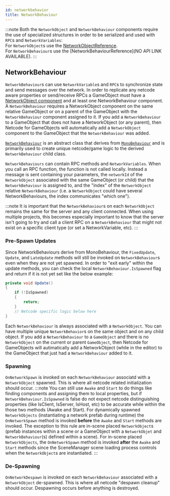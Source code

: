 ```yaml
---
id: networkbehavior
title: NetworkBehaviour
---
```


:::note
Both the `NetworkObject` and `NetworkBehaviour` components require the use of specialized structures in order to be serialized and used with `RPC`s and `NetworkVariables`:<br>
For `NetworkObject`s use the [NetworkObjectReference](https://docs-multiplayer.unity3d.com/netcode/current/api/Unity.Netcode.NetworkObjectReference).<br>
For `NetworkBehaviour`s use the [NetworkBehaviourReference](NO API LINK AVAILABLE).
:::

## NetworkBehaviour
`NetworkBehaviour`s can use `NetworkVariable`s and `RPC`s to synchronize state and send messages over the network.  In order to replicate any netcode aware properties or send/receive RPCs a GameObject must have a [NetworkObject component](https://docs-multiplayer.unity3d.com/netcode/current/basics/networkobject) and at least one NetworkBehaviour component. A `NetworkBehaviour` requires a NetworkObject component on the same relative GameObject or on a parent of the GameObject with the `NetworkBehaviour` component assigned to it.  If you add a `NetworkBehaviour` to a GameObject that does not have a NetworkObject (or any parent), then Netcode for GameObjects will automatically add a `NetworkObject` component to the GameObject that the `NetworkBehaviour` was added.

[`NetworkBehaviour`](../api/Unity.Netcode.NetworkBehaviour.md) is an abstract class that derives from [`MonoBehaviour`](https://docs.unity3d.com/ScriptReference/MonoBehaviour.html) and is primarily used to create unique netcode/game logic to the derived `NetworkBehaviour` child class.

`NetworkBehaviours` can contain RPC methods and `NetworkVariables`. When you call an RPC function, the function is not called locally. Instead a message is sent containing your parameters, the `networkId` of the `NetworkObject` associated with the same GameObject (or child) that the `NetworkBehaviour` is assigned to, and the "index" of the `NetworkObject` relative `NetworkBehaviour` (i.e. a `NetworkObject` could have several NetworkBehaviours, the index communicates "which one"). 

:::note
It is important that the `NetworkBehaviour`s on each `NetworkObject` remains the same for the server and any client connected. When using multiple projects, this becomes especially important to know that the server isn't going to try and call a client RPC on a `NetworkBehaviour` that might not exist on a specific client type (or set a NetworkVariable, etc).
:::

### Pre-Spawn Updates
Since NetworkBehaviours derive from MonoBehaviour, the `FixedUpdate`, `Update`, and `LateUpdate` methods will still be invoked on `NetworkBehaviour`s even when they are not yet spawned.  In order to "exit early" within the update methods, you can check the local `NetworkBehaviour.IsSpawned` flag and return if it is not yet set like the below example:
```csharp
private void Update()
{
    if (!IsSpawned)
    {
        return;
    }
    // Netcode specific logic below here
}
```
Each `NetworkBehaviour` is always associated with a `NetworkObject`.  You can have multiple unique `NetworkBehavior`s on the same object and on any child object. If you add a `NetworkBehaviour` to a `GameObject` and there is no `NetworkObject` on the current or parent `GameObject`, then Netcode for GameObjects will autimatically add a NetworkObject (while in the editor) to the GameObject that just had a `NetworkBehaviour` added to it.  

### Spawning
`OnNetworkSpawn` is invoked on each `NetworkBehaviour` associatd with a `NetworkObject` spawned.  This is where all netcode related initialization should occur.
:::note
You can still use `Awake` and `Start` to do things like finding components and assigning them to local properties, but if `NetworkBehaviour.IsSpawned` is false do not expect netcode distinguishing properties (like IsClient, IsServer, IsHost, etc) to be accurate while within the those two methods (Awake and Start). For dynamically spawned `NetworkObjects` (instantiating a network prefab during runtime) the `OnNetworkSpawn` method is invoked **before** the `Awake` and `Start` methods are invoked.  The exception to this rule are in-scene placed `NetworkObject`s (prefab instances within a scene or a GameObject with a `NetworkObjet` and `NetworkBehaviour`(s) defined within a scene).  For in-scene placed `NetworkObjects`, the `OnNetworkSpawn` method is invoked **after** the `Awake` and `Start` methods since the SceneManager scene loading process controls when the `NetworkObject`s are instantiated.
:::

### De-Spawning
`OnNetworkDespawn` is invoked on each `NetworkBehaviour` associated with a `NetworkObject` de-spawned.  This is where all netcode "despawn cleanup" should occur.
Despawning occurs before anything is destroyed.


